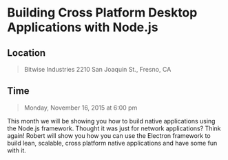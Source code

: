 # Building Cross Platform Desktop Applications with Node.js

## Location
> Bitwise Industries
  2210 San Joaquin St., Fresno, CA

## Time
> Monday, November 16, 2015 at 6:00 pm

This month we will be showing you how to build native applications using the Node.js framework. Thought it was just for network applications? Think again! Robert will show you how you can use the Electron framework to build lean, scalable, cross platform native applications and have some fun with it. 
